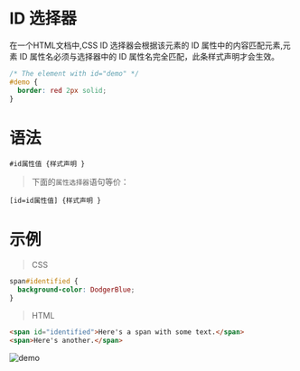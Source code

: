 # ID 选择器

在一个HTML文档中,CSS ID 选择器会根据该元素的 ID 属性中的内容匹配元素,元素 ID 属性名必须与选择器中的 ID 属性名完全匹配，此条样式声明才会生效。

```css
/* The element with id="demo" */
#demo {
  border: red 2px solid;
}
```

# 语法

```
#id属性值 {样式声明 }
```

> 下面的`属性选择器`语句等价：

```
[id=id属性值] {样式声明 }
```

# 示例

> CSS

```css
span#identified {
  background-color: DodgerBlue;
}
```

> HTML

```HTML
<span id="identified">Here's a span with some text.</span>
<span>Here's another.</span>
```

<img :src="$withBase('/assets/mozillaCss/1617673434(1).jpg')" alt="demo" />
